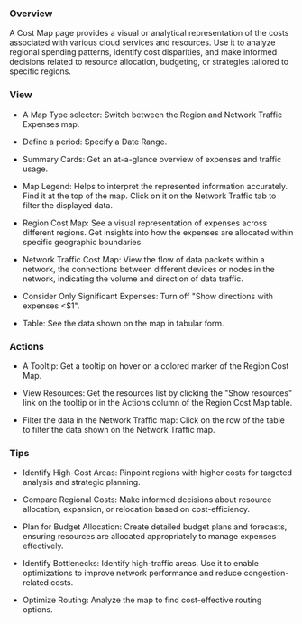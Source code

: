 ### Overview

A Cost Map page provides a visual or analytical representation of the costs associated with various cloud services and resources. Use it to analyze regional spending patterns, identify cost disparities, and make informed decisions related to resource allocation, budgeting, or strategies tailored to specific regions.

### View

- A Map Type selector: Switch between the Region and Network Traffic Expenses map.

- Define a period: Specify a Date Range.

- Summary Cards: Get an at-a-glance overview of expenses and traffic usage.

- Map Legend: Helps to interpret the represented information accurately. Find it at the top of the map. Click on it on the Network Traffic tab to filter the displayed data.

- Region Cost Map: See a visual representation of expenses across different regions. Get insights into how the expenses are allocated within specific geographic boundaries.

- Network Traffic Cost Map: View the flow of data packets within a network, the connections between different devices or nodes in the network, indicating the volume and direction of data traffic. 

- Consider Only Significant Expenses: Turn off "Show directions with expenses <$1".

- Table: See the data shown on the map in tabular form. 

### Actions

- A Tooltip: Get a tooltip on hover on a colored marker of the Region Cost Map.

- View Resources: Get the resources list by clicking the "Show resources" link on the tooltip or in the Actions column of the Region Cost Map table.

- Filter the data in the Network Traffic map: Click on the row of the table to filter the data shown on the Network Traffic map.

### Tips

- Identify High-Cost Areas: Pinpoint regions with higher costs for targeted analysis and strategic planning.

- Compare Regional Costs: Make informed decisions about resource allocation, expansion, or relocation based on cost-efficiency.

- Plan for Budget Allocation: Create detailed budget plans and forecasts, ensuring resources are allocated appropriately to manage expenses effectively.

- Identify Bottlenecks: Identify high-traffic areas. Use it to enable optimizations to improve network performance and reduce congestion-related costs.

- Optimize Routing: Analyze the map to find cost-effective routing options.